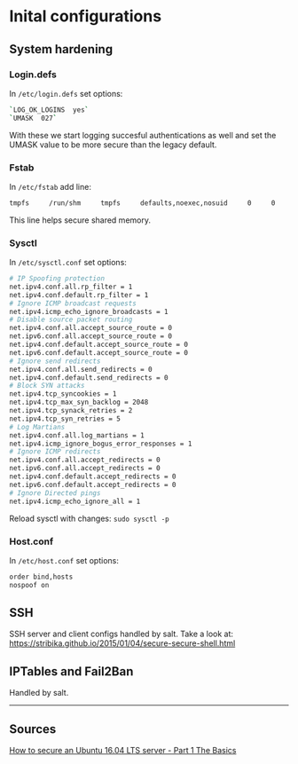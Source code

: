 # Inital configurations

## System hardening

### Login.defs

In `/etc/login.defs` set options:

```bash
`LOG_OK_LOGINS  yes`
`UMASK  027`
```

With these we start logging succesful authentications as well and set the UMASK value to be more secure than the legacy default.


### Fstab

In `/etc/fstab` add line:

```bash
tmpfs     /run/shm     tmpfs     defaults,noexec,nosuid     0     0
```

This line helps secure shared memory.

### Sysctl

In `/etc/sysctl.conf` set options:

```bash
# IP Spoofing protection
net.ipv4.conf.all.rp_filter = 1
net.ipv4.conf.default.rp_filter = 1
# Ignore ICMP broadcast requests
net.ipv4.icmp_echo_ignore_broadcasts = 1
# Disable source packet routing
net.ipv4.conf.all.accept_source_route = 0
net.ipv6.conf.all.accept_source_route = 0 
net.ipv4.conf.default.accept_source_route = 0
net.ipv6.conf.default.accept_source_route = 0
# Ignore send redirects
net.ipv4.conf.all.send_redirects = 0
net.ipv4.conf.default.send_redirects = 0
# Block SYN attacks
net.ipv4.tcp_syncookies = 1
net.ipv4.tcp_max_syn_backlog = 2048
net.ipv4.tcp_synack_retries = 2
net.ipv4.tcp_syn_retries = 5
# Log Martians
net.ipv4.conf.all.log_martians = 1
net.ipv4.icmp_ignore_bogus_error_responses = 1
# Ignore ICMP redirects
net.ipv4.conf.all.accept_redirects = 0
net.ipv6.conf.all.accept_redirects = 0
net.ipv4.conf.default.accept_redirects = 0 
net.ipv6.conf.default.accept_redirects = 0
# Ignore Directed pings
net.ipv4.icmp_echo_ignore_all = 1
```

Reload sysctl with changes: `sudo sysctl -p`

### Host.conf

In `/etc/host.conf` set options:

```bash
order bind,hosts
nospoof on
```

## SSH

SSH server and client configs handled by salt.
Take a look at: <https://stribika.github.io/2015/01/04/secure-secure-shell.html>

## IPTables and Fail2Ban

Handled by salt.

----------

## Sources

[How to secure an Ubuntu 16.04 LTS server - Part 1 The Basics][1]

[1]: https://www.thefanclub.co.za/how-to/how-secure-ubuntu-1604-lts-server-part-1-basics
